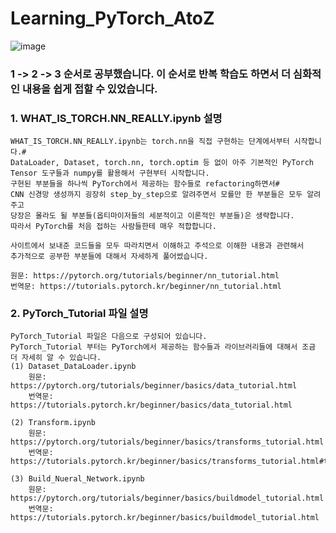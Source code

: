 # Learning_PyTorch_AtoZ


<p align ="center">
  
![image](https://user-images.githubusercontent.com/97151660/177296350-b43bd069-65c9-4d5e-abf0-99aaa73f1527.png)

### 1 -> 2 -> 3 순서로 공부했습니다. 이 순서로 반복 학습도 하면서 더 심화적인 내용을 쉽게 접할 수 있었습니다.

### 1. WHAT_IS_TORCH.NN_REALLY.ipynb 설명  

    WHAT_IS_TORCH.NN_REALLY.ipynb는 torch.nn을 직접 구현하는 단계에서부터 시작합니다.#
    DataLoader, Dataset, torch.nn, torch.optim 등 없이 아주 기본적인 PyTorch Tensor 도구들과 numpy를 활용해서 구현부터 시작합니다.  
    구현된 부분들을 하나씩 PyTorch에서 제공하는 함수들로 refactoring하면서#
    CNN 신경망 생성까지 굉장히 step_by_step으로 알려주면서 모를만 한 부분들은 모두 알려주고  
    당장은 몰라도 될 부분들(옵티마이저들의 세분적이고 이론적인 부분들)은 생략합니다.  
    따라서 PyTorch를 처음 접하는 사람들한테 매우 적합합니다.  

    사이트에서 보내준 코드들을 모두 따라치면서 이해하고 주석으로 이해한 내용과 관련해서  
    추가적으로 공부한 부분들에 대해서 자세하게 풀어썼습니다.  

    원문: https://pytorch.org/tutorials/beginner/nn_tutorial.html  
    번역문: https://tutorials.pytorch.kr/beginner/nn_tutorial.html  

### 2. PyTorch_Tutorial 파일 설명  

    PyTorch_Tutorial 파일은 다음으로 구성되어 있습니다.  
    PyTorch_Tutorial 부터는 PyTorch에서 제공하는 함수들과 라이브러리들에 대해서 조금 더 자세히 알 수 있습니다.
    (1) Dataset_DataLoader.ipynb  
        원문: https://pytorch.org/tutorials/beginner/basics/data_tutorial.html
        번역문: https://tutorials.pytorch.kr/beginner/basics/data_tutorial.html  
    
    (2) Transform.ipynb  
        원문: https://pytorch.org/tutorials/beginner/basics/transforms_tutorial.html
        번역문: https://tutorials.pytorch.kr/beginner/basics/transforms_tutorial.html#transform
    
    (3) Build_Nueral_Network.ipynb  
        원문: https://pytorch.org/tutorials/beginner/basics/buildmodel_tutorial.html  
        번역문: https://tutorials.pytorch.kr/beginner/basics/buildmodel_tutorial.html  
